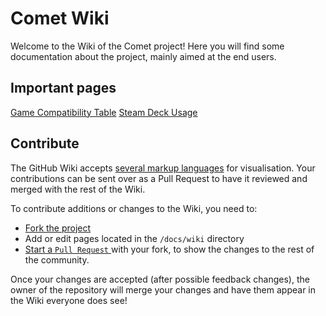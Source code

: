 # Comet Wiki

Welcome to the Wiki of the Comet project! Here you will find some documentation about the project, mainly aimed at the end users.

## Important pages
[Game Compatibility Table](Game-Compatibility.md)
[Steam Deck Usage](steamdeck/Usage.md)

## Contribute

The GitHub Wiki accepts [several markup languages](https://github.com/github/markup#markups) for visualisation.
Your contributions can be sent over as a Pull Request to have it reviewed and merged with the rest of the Wiki.

To contribute additions or changes to the Wiki, you need to:

- [Fork the project](https://github.com/imLinguin/comet/fork)
- Add or edit pages located in the `/docs/wiki` directory
- [Start a `Pull Request` ](https://github.com/imLinguin/comet/compare) with your fork, to show the changes to the rest of the community.

Once your changes are accepted (after possible feedback changes), the owner of the repository will merge your changes and have them appear in the Wiki everyone does see!